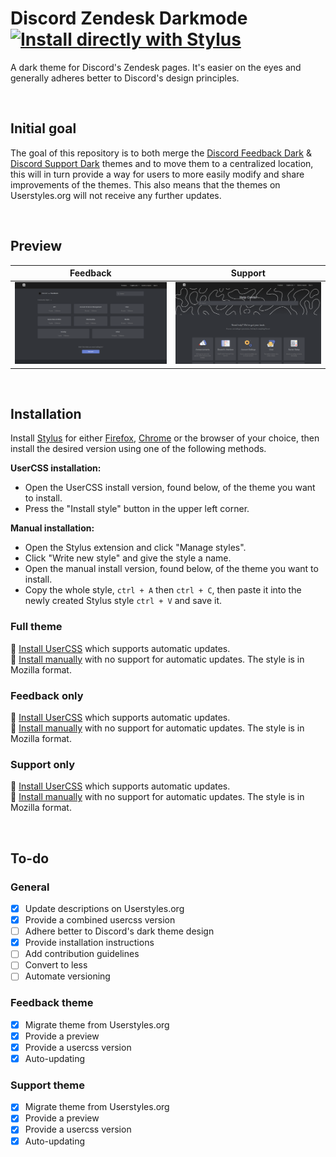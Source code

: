 # Discord Zendesk Darkmode [![Install directly with Stylus](https://img.shields.io/badge/Install%20directly%20with-Stylus-00adad.svg)](https://raw.githubusercontent.com/Thereatra/Discord-Zendesk-Darkmode/master/zendesk-dark.user.css)

A dark theme for Discord's Zendesk pages. It's easier on the eyes and generally adheres better to Discord's design principles.  

<br>

## Initial goal

The goal of this repository is to both merge the [Discord Feedback Dark](https://userstyles.org/styles/165795) & [Discord Support Dark](https://userstyles.org/styles/166961) themes and to move them to a centralized location, this will in turn provide a way for users to more easily modify and share improvements of the themes. This also means that the themes on Userstyles.org will not receive any further updates.

<br>

## Preview

| Feedback | Support |
|----------|---------|
| ![Feedback after](./images/screenshots/feedback_after.png) | ![Support after](./images/screenshots/support_after.png) |

<br>

## Installation

Install [Stylus](https://github.com/openstyles/stylus) for either [Firefox](https://addons.mozilla.org/en-US/firefox/addon/styl-us/), [Chrome](https://chrome.google.com/webstore/detail/stylus/clngdbkpkpeebahjckkjfobafhncgmne) or the browser of your choice, then install the desired version using one of the following methods.

**UserCSS installation:**

- Open the UserCSS install version, found below, of the theme you want to install.
- Press the "Install style" button in the upper left corner.

**Manual installation:**

- Open the Stylus extension and click "Manage styles".
- Click "Write new style" and give the style a name.
- Open the manual install version, found below, of the theme you want to install.
- Copy the whole style, `ctrl + A` then `ctrl + C`, then paste it into the newly created Stylus style `ctrl + V` and save it.

### Full theme

💾 [Install UserCSS](https://raw.githubusercontent.com/Thereatra/Discord-Zendesk-Darkmode/master/zendesk-dark.user.css) which supports automatic updates.  
💾 [Install manually](https://raw.githubusercontent.com/Thereatra/Discord-Zendesk-Darkmode/master/zendesk-dark.css) with no support for automatic updates. The style is in Mozilla format.

### Feedback only

💾 [Install UserCSS](https://raw.githubusercontent.com/Thereatra/Discord-Zendesk-Darkmode/master/feedback/feedback-dark.user.css) which supports automatic updates.  
💾 [Install manually](https://raw.githubusercontent.com/Thereatra/Discord-Zendesk-Darkmode/master/feedback/feedback-dark.css) with no support for automatic updates. The style is in Mozilla format.

### Support only

💾 [Install UserCSS](https://raw.githubusercontent.com/Thereatra/Discord-Zendesk-Darkmode/master/support/support-dark.user.css) which supports automatic updates.  
💾 [Install manually](https://raw.githubusercontent.com/Thereatra/Discord-Zendesk-Darkmode/master/support/support-dark.css) with no support for automatic updates. The style is in Mozilla format.

<br>

## To-do

### General

- [x] Update descriptions on Userstyles.org
- [x] Provide a combined usercss version
- [ ] Adhere better to Discord's dark theme design
- [x] Provide installation instructions
- [ ] Add contribution guidelines
- [ ] Convert to less
- [ ] Automate versioning

### Feedback theme

- [x] Migrate theme from Userstyles.org
- [x] Provide a preview
- [x] Provide a usercss version
- [x] Auto-updating

### Support theme

- [x] Migrate theme from Userstyles.org
- [x] Provide a preview
- [x] Provide a usercss version
- [x] Auto-updating
